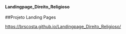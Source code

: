 #### Landingpage_Direito_Religioso
##Projeto Landing Pages

https://brscosta.github.io/Landingpage_Direito_Religioso/
